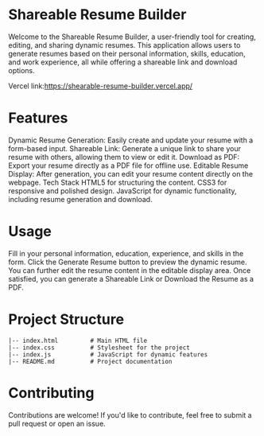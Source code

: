 # Shareable Resume Builder
Welcome to the Shareable Resume Builder, a user-friendly tool for creating, editing, and sharing dynamic resumes. This application allows users to generate resumes based on their personal information, skills, education, and work experience, all while offering a shareable link and download options.

 Vercel link:https://shearable-resume-builder.vercel.app/

# Features
Dynamic Resume Generation: Easily create and update your resume with a form-based input.
Shareable Link: Generate a unique link to share your resume with others, allowing them to view or edit it.
Download as PDF: Export your resume directly as a PDF file for offline use.
Editable Resume Display: After generation, you can edit your resume content directly on the webpage.
Tech Stack
HTML5 for structuring the content.
CSS3 for responsive and polished design.
JavaScript for dynamic functionality, including resume generation and download.

# Usage
Fill in your personal information, education, experience, and skills in the form.
Click the Generate Resume button to preview the dynamic resume.
You can further edit the resume content in the editable display area.
Once satisfied, you can generate a Shareable Link or Download the Resume as a PDF.

# Project Structure
```
|-- index.html         # Main HTML file
|-- index.css          # Stylesheet for the project
|-- index.js           # JavaScript for dynamic features
|-- README.md          # Project documentation
```

# Contributing
Contributions are welcome! If you'd like to contribute, feel free to submit a pull request or open an issue.

